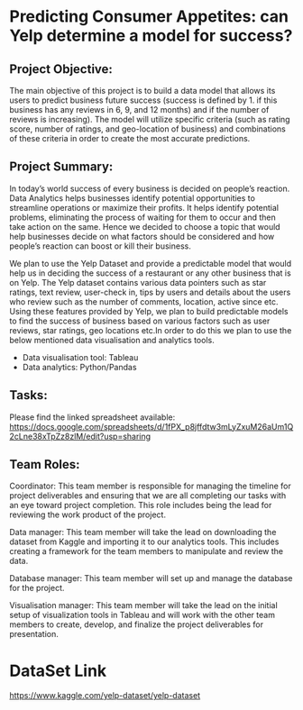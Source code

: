 # Predicting Consumer Appetites: can Yelp determine a model for success? 

## Project Objective:
The main objective of this project is to build a data model that allows its users to predict business future success (success is defined by 1. if this business has any reviews in 6, 9, and 12 months) and if the number of reviews is increasing). The model will utilize specific criteria (such as rating score, number of ratings, and geo-location of business) and combinations of these criteria in order to create the most accurate predictions.

## Project Summary: 
In today’s world success of every business is decided on people’s reaction. 
Data Analytics helps businesses identify potential opportunities to streamline operations or maximize their profits. It helps identify potential problems, eliminating the process of waiting for them to occur and then take action on the same. Hence we decided to choose a topic that would help businesses decide on what factors should be considered and how people’s reaction can boost or kill their business.  

We plan to use the Yelp Dataset and provide a predictable model that would help us in deciding the success of a restaurant or any other business that is on Yelp.
The Yelp dataset contains various data pointers such as star ratings, text review, user-check in, tips by users and details about the users who review such as the number of comments, location, active since etc. Using these features provided by Yelp, we plan to build predictable models to find the success of business based on various factors such as user reviews, star ratings, geo locations etc.In order to do this we plan to use the below mentioned data visualisation and analytics tools.

 - Data visualisation tool: Tableau
 - Data analytics: Python/Pandas

## Tasks: 

Please find the linked spreadsheet available: https://docs.google.com/spreadsheets/d/1fPX_p8jffdtw3mLyZxuM26aUm1Q2cLne38xTpZz8zlM/edit?usp=sharing

## Team Roles:

Coordinator: This team member is responsible for managing the timeline for project deliverables and ensuring that we are all completing our tasks with an eye toward project completion. This role includes being the lead for reviewing the work product of the project.
 
Data manager: This team member will take the lead on downloading the dataset from Kaggle and importing it to our analytics tools. This includes creating a framework for the team members to manipulate and review the data. 

Database manager: This team member will set up and manage the database for the project.

Visualisation manager: This team member will take the lead on the initial setup of visualization tools in Tableau and will work with the other team members to create, develop, and finalize the project deliverables for presentation.

# DataSet Link
https://www.kaggle.com/yelp-dataset/yelp-dataset

